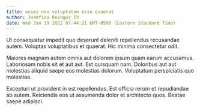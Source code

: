 ```yaml
---
title: animi non voluptatem esse quaerat
author: Josefina Reinger IV
date: Wed Jan 19 2022 07:44:21 GMT-0500 (Eastern Standard Time)
---
```

Ut consequatur impedit quo deserunt deleniti repellendus recusandae autem. Voluptas voluptatibus et quaerat. Hic minima consectetur odit.

 Maiores magnam autem omnis aut dolorem ipsum quam earum accusamus. Laboriosam nobis sit et aut aut. Est quisquam nam. Doloribus aut aut molestias aliquid saepe eos molestias dolorum. Voluptatum perspiciatis quo molestiae.

 Excepturi ut provident in est repellendus. Est officia rerum et repudiandae ab autem. Reiciendis eos ut assumenda dolor et architecto quos. Beatae saepe adipisci.